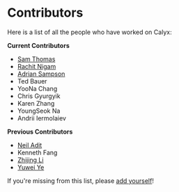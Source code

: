 # Contributors

Here is a list of all the people who have worked on Calyx:

**Current Contributors**

- [Sam Thomas](https://sgtpeacock.com/)
- [Rachit Nigam](https://rachitnigam.com)
- [Adrian Sampson](https://adriansampson.net)
- Ted Bauer
- YooNa Chang
- Chris Gyurgyik
- Karen Zhang
- YoungSeok Na
- Andrii Iermolaiev

**Previous Contributors**

- [Neil Adit](https://neiladit.com/)
- Kenneth Fang
- [Zhijing Li](https://tissue3.github.io/)
- [Yuwei Ye](https://www.viviyye.com/)

If you're missing from this list, please [add yourself](https://github.com/cucapra/futil/edit/master/docs/contributors.md)!
